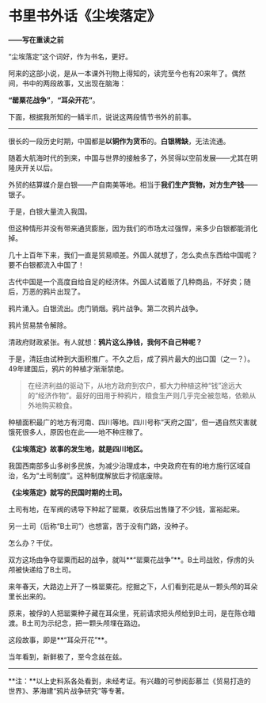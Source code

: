 # 书里书外话《尘埃落定》

**——写在重读之前**

“尘埃落定”这个词好，作为书名，更好。   

阿来的这部小说，是从一本课外刊物上得知的，读完至今也有20来年了。偶然间，书中的两段故事，又出现在脑海：   

**“罂粟花战争”**，**“耳朵开花”**。   

下面，根据我所知的一鳞半爪，说说这两段情节书外的前事。  

------

很长的一段历史时期，中国都是**以铜作为货币**的。**白银稀缺**，无法流通。   

随着大航海时代的到来，中国与世界的接触多了，外贸得以空前发展——尤其在明隆庆开关以后。   

外贸的结算媒介是白银——产自南美等地。相当于**我们生产货物，对方生产钱**——银子。   

于是，白银大量流入我国。   

但这种情形并没有带来通货膨胀，因为我们的市场太过强悍，来多少白银都能消化掉。   

几十上百年下来，我们一直是贸易顺差。外国人就想了，怎么卖点东西给中国呢？要不白银都流入中国了！   

古代中国是一个高度自给自足的经济体。外国人试着贩了几种商品，不好卖；随后，万恶的鸦片出现了。   

鸦片涌入。白银流出。虎门销烟。鸦片战争。第二次鸦片战争。   

鸦片贸易禁令解除。   

清政府财政紧张。有人就想：**鸦片这么挣钱，我何不自己种呢？**   

于是，清廷由试种到大面积推广。不久之后，成了鸦片最大的出口国（之一？）。49年建国后，鸦片的种植才渐渐禁绝。   

> 在经济利益的驱动下，从地方政府到农户，都大力种植这种“钱”途远大的“经济作物”。最好的田用于种鸦片，粮食生产则几乎完全被忽略，依赖从外地购买粮食。   

种植面积最广的地方有河南、四川等地。四川号称“天府之国”，但一遇自然灾害就饿死很多人，原因也在此——地不种庄稼了。   

**《尘埃落定》故事的发生地，就是四川地区。**   

我国西南部多山多树多民族，为减少治理成本，中央政府在有的地方施行区域自治，名为“土司制度”。这种制度解放后才彻底废除。   

**《尘埃落定》就写的民国时期的土司。**   

土司有地，在军阀的诱导下种起了罂粟，收获后出售赚了不少钱，富裕起来。   

另一土司（后称“B土司”）也想富，苦于没有门路，没种子。   

怎么办？干仗。   

双方这场由争夺罂粟而起的战争，就叫**“罂粟花战争”**。B土司战败，俘虏的头颅被快递给了B土司。   

来年春天，大路边上开了一株罂粟花。挖掘之下，人们看到花是从一颗头颅的耳朵里长出来的。   

原来，被俘的人把罂粟种子藏在耳朵里，死前请求把头颅给到B土司，是在陈仓暗渡。B土司为示纪念，把一颗头颅埋在路边。   

这段故事，即是**“耳朵开花”**。   

当年看到，新鲜极了，至今念兹在兹。     

------

**注：**以上史料系各处看到，未经考证。有兴趣的可参阅彭慕兰《贸易打造的世界》、茅海建“鸦片战争研究”等专著。   

